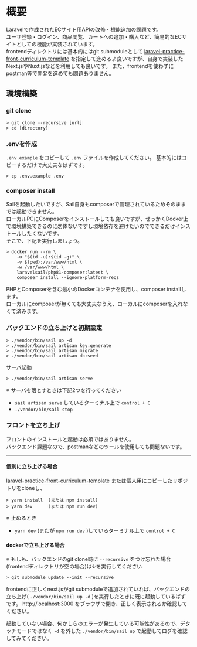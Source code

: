 # 概要

Laravelで作成されたECサイト用APIの改修・機能追加の課題です。  
ユーザ登録・ログイン、商品閲覧、カートへの追加・購入など、簡易的なECサイトとしての機能が実装されています。  
frontendディレクトリには基本的にはgit submoduleとして [laravel-practice-front-curriculum-template](https://github.com/ALCHEMY-curriculum/laravel-practice-front-curriculum-template) を指定して進めるよ良いですが、自身で実装したNext.jsやNuxt.jsなどを利用しても良いです。
また、frontendを使わずにpostman等で開発を進めても問題ありません。

## 環境構築

### git clone

```
> git clone --recursive [url]
> cd [directory]
```

### .envを作成

`.env.example` をコピーして `.env` ファイルを作成してください。
基本的にはコピーするだけで大丈夫なはずです。

```
> cp .env.example .env
```

### composer install

Sailを起動したいですが、Sail自身もcomposerで管理されているためそのままでは起動できません。  
ローカルPCにComposerをインストールしても良いですが、せっかくDocker上で環境構築できるのに勿体ないですし環境依存を避けたいのでできるだけインストールしたくないです。  
そこで、下記を実行しましょう。

```
> docker run --rm \
    -u "$(id -u):$(id -g)" \
    -v $(pwd):/var/www/html \
    -w /var/www/html \
    laravelsail/php81-composer:latest \
    composer install --ignore-platform-reqs
```

PHPとComposerを含む最小のDockerコンテナを使用し、composer installします。  
ローカルにcomposerが無くても大丈夫なうえ、ローカルにcomposerを入れなくて済みます。  

### バックエンドの立ち上げと初期設定

```
> ./vendor/bin/sail up -d
> ./vendor/bin/sail artisan key:generate
> ./vendor/bin/sail artisan migrate
> ./vendor/bin/sail artisan db:seed
```

サーバ起動
```
> ./vendor/bin/sail artisan serve
```

※ サーバを落とすときは下記2つを行ってください
* `sail artisan serve` しているターミナル上で `control + C`
* `./vendor/bin/sail stop`

### フロントを立ち上げ

フロントのインストールと起動は必須ではありません。  
バックエンド課題なので、postmanなどのツールを使用しても問題ないです。

---

#### 個別に立ち上げる場合
[laravel-practice-front-curriculum-template](https://github.com/ALCHEMY-curriculum/laravel-practice-front-curriculum-template) または個人用にコピーしたリポジトリをcloneし、

```
> yarn install  (または npm install)
> yarn dev      (または npm run dev)
```

※ 止めるとき
* `yarn dev` (またが `npm run dev` )しているターミナル上で `control + C`

#### dockerで立ち上げる場合
※ もしも、バックエンドのgit clone時に `--recursive` をつけ忘れた場合(frontendディレクトリが空の場合)は↓を実行してください

```
> git submodule update --init --recursive
```

frontendに正しくnext.jsがgit submoduleで追加されていれば、バックエンドの立ち上げ( `./vendor/bin/sail up -d` )を実行したときに既に起動しているばずです。
http://localhost:3000 をブラウザで開き、正しく表示されるか確認してください。

起動していない場合、何かしらのエラーが発生している可能性があるので、デタッチモードではなく `-d` を外した `./vendor/bin/sail up` で起動してログを確認してみてください。
